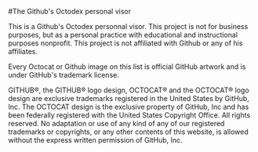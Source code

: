#The Github's Octodex personal visor

This is a Github's Octodex personnal visor. This project is not for business purposes, but as a personal practice with educational and instructional purposes nonprofit. This project is not affiliated with Github or any of his affiliates.

Every Octocat or Github image on this list is official GitHub artwork and is under GitHub's trademark license.

GITHUB®, the GITHUB® logo design, OCTOCAT® and the OCTOCAT® logo design are exclusive trademarks registered in the United States by GitHub, Inc. The OCTOCAT design is the exclusive property of GitHub, Inc and has been federally registered with the United States Copyright Office. All rights reserved. No adaptation or use of any kind of any of our registered trademarks or copyrights, or any other contents of this website, is allowed without the express written permission of GitHub, Inc.